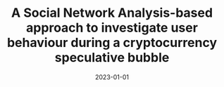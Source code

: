 ---
title: 'A Social Network Analysis-based approach to investigate user behaviour during a cryptocurrency speculative bubble'
collection: publications
permalink: /publication/2023-Journal of Information Science-A-Social.md
excerpt: 'G. Bonifazi, E. Corradini, D. Ursino, L. Virgili'
date: 2023-01-01
venue: 'Journal of Information Science'
link: 'https://doi.org/10.1177/01655515211047428'
location: 'Department of Information Engineering, Polytechnic University of Marche, Italy'
---